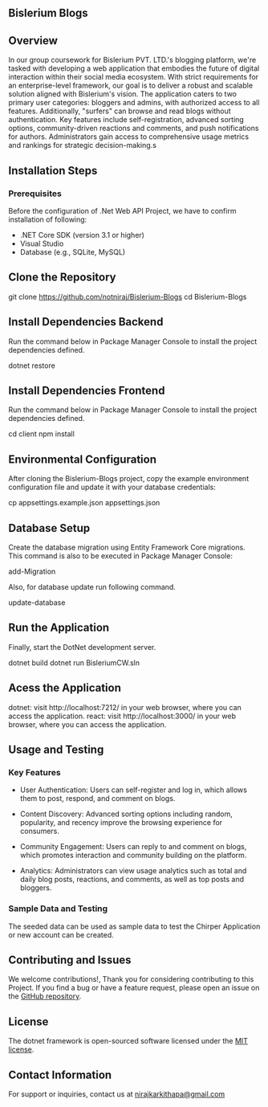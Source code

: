 ## Bislerium Blogs

## Overview

In our group coursework for Bislerium PVT. LTD.'s blogging platform, we're tasked with developing a web application that embodies the future of digital interaction within their social media ecosystem. With strict requirements for an enterprise-level framework, our goal is to deliver a robust and scalable solution aligned with Bislerium's vision. The application caters to two primary user categories: bloggers and admins, with authorized access to all features. Additionally, "surfers" can browse and read blogs without authentication. Key features include self-registration, advanced sorting options, community-driven reactions and comments, and push notifications for authors. Administrators gain access to comprehensive usage metrics and rankings for strategic decision-making.s

## Installation Steps
### Prerequisites
Before the configuration of .Net Web API Project, we have to confirm installation of following:

- .NET Core SDK (version 3.1 or higher)
- Visual Studio
- Database (e.g., SQLite, MySQL)

## Clone the Repository


git clone https://github.com/notniraj/Bislerium-Blogs
cd Bislerium-Blogs


## Install Dependencies Backend
Run the command below in Package Manager Console to install the project dependencies defined.

dotnet restore


## Install Dependencies Frontend
Run the command below in Package Manager Console to install the project dependencies defined.

cd client
npm install



## Environmental Configuration

After cloning the Bislerium-Blogs project, copy the example environment configuration file and update it with your database credentials:

cp appsettings.example.json appsettings.json




## Database Setup

Create the database migration using Entity Framework Core migrations. This command is also to be executed in Package Manager Console:

add-Migration


Also, for database update run following command.

update-database



## Run the Application

Finally, start the DotNet development server.

dotnet build
dotnet run BisleriumCW.sln

## Acess the Application

dotnet: visit http://localhost:7212/ in your web browser, where you can access the application.
react: visit http://localhost:3000/ in your web browser, where you can access the application.

## Usage and Testing

### Key Features

- User Authentication: Users can self-register and log in, which allows them to post, respond, and comment on blogs.

- Content Discovery: Advanced sorting options including random, popularity, and recency improve the browsing experience for consumers.

- Community Engagement: Users can reply to and comment on blogs, which promotes interaction and community building on the platform.

- Analytics: Administrators can view usage analytics such as total and daily blog posts, reactions, and comments, as well as top posts and bloggers.

### Sample Data and Testing

The seeded data can be used as sample data to test the Chirper Application or new account can be created.

## Contributing and Issues

We welcome contributions!, Thank you for considering contributing to this Project. If you find a bug or have a feature request, please open an issue on the [GitHub repository](https://github.com/notniraj/Bislerium-Blogs.git/issues).

## License

The dotnet framework is open-sourced software licensed under the [MIT license](https://opensource.org/licenses/MIT).

## Contact Information

For support or inquiries, contact us at nirajkarkithapa@gmail.com